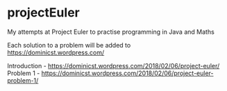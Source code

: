 # projectEuler
My attempts at Project Euler to practise programming in Java and Maths

Each solution to a problem will be added to https://dominicst.wordpress.com/ 


Introduction - https://dominicst.wordpress.com/2018/02/06/project-euler/
Problem 1 - https://dominicst.wordpress.com/2018/02/06/project-euler-problem-1/

